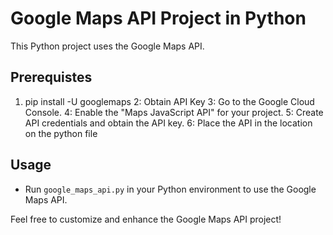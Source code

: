 
# Google Maps API Project in Python

This Python project uses the Google Maps API.
## Prerequistes
1. pip install -U googlemaps
2: Obtain API Key
3: Go to the Google Cloud Console.
4: Enable the "Maps JavaScript API" for your project.
5: Create API credentials and obtain the API key.
6: Place the API in the location on the python file

## Usage
- Run `google_maps_api.py` in your Python environment to use the Google Maps API.

Feel free to customize and enhance the Google Maps API project!
